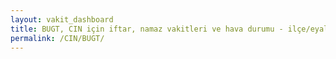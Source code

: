 ```yaml
---
layout: vakit_dashboard
title: BUGT, CIN için iftar, namaz vakitleri ve hava durumu - ilçe/eyalet seç
permalink: /CIN/BUGT/
---
```


<script type="text/javascript">
  var GLOBAL_COUNTRY = 'CIN';
  var GLOBAL_CITY = 'BUGT';
  var GLOBAL_STATE = '';
  var lat = 72;
  var lon = 21;
</script>
